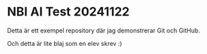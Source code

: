 # NBI AI Test 20241122

Detta är ett exempel repository där jag demonstrerar Git och GitHub. 

Och detta är lite blaj som en elev skrev :) 